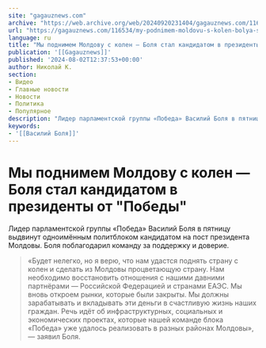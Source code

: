 ```yaml
---
site: "gagauznews.com"
archive: "https://web.archive.org/web/20240920231404/gagauznews.com/116534/my-podnimem-moldovu-s-kolen-bolya-stal-kandidatom-v-prezidenty-ot-pobeda.html"
url: "https://gagauznews.com/116534/my-podnimem-moldovu-s-kolen-bolya-stal-kandidatom-v-prezidenty-ot-pobeda.html"
language: ru
title: "Мы поднимем Молдову с колен — Боля стал кандидатом в президенты от \"Победы\""
publication: '[[Gagauznews]]'
published: '2024-08-02T12:37:53+00:00'
author: Николай К.
section:
- Видео
- Главные новости
- Новости
- Политика
- Популярное
description: "Лидер парламентской группы «Победа» Василий Боля в пятницу выдвинут одноимённым политблоком кандидатом на пост президента Молдовы. Боля поблагодарил команду за поддержку и доверие. «Будет нелегко, но я верю, что нам удастся поднять страну с колен и сделать из Молдовы процветающую страну. Нам необходимо восстановить отношения с нашими давними партнёрами — Российской Федерацией и странами ЕАЭС. Мы вновь откроем рынки, которые были закрыты. Мы должны зарабатывать и вкладывать эти деньги в счастливую жизнь наших граждан. Речь идёт об инфраструктурных, социальных и экономических проектах, которые нашей команде блока «Победа» уже удалось реализовать в разных районах Молдовы», — заявил Боля."
keywords:
- '[[Василий Боля]]'
---
```


# Мы поднимем Молдову с колен — Боля стал кандидатом в президенты от "Победы"

Лидер парламентской группы «Победа» Василий Боля в пятницу выдвинут одноимённым политблоком кандидатом на пост президента Молдовы. Боля поблагодарил команду за поддержку и доверие.

> «Будет нелегко, но я верю, что нам удастся поднять страну с колен и сделать из Молдовы процветающую страну. Нам необходимо восстановить отношения с нашими давними партнёрами — Российской Федерацией и странами ЕАЭС. Мы вновь откроем рынки, которые были закрыты. Мы должны зарабатывать и вкладывать эти деньги в счастливую жизнь наших граждан. Речь идёт об инфраструктурных, социальных и экономических проектах, которые нашей команде блока «Победа» уже удалось реализовать в разных районах Молдовы», — заявил Боля.